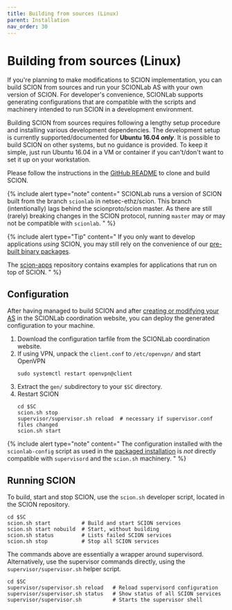 ```yaml
---
title: Building from sources (Linux)
parent: Installation
nav_order: 30
---
```


# Building from sources (Linux)

If you're planning to make modifications to SCION implementation, you can build SCION from sources and run your SCIONLab AS with your own version of SCION.
For developer's convenience, SCIONLab supports generating configurations that are compatible with the scripts and machinery intended to run SCION in a development environment.

Building SCION from sources requires following a lengthy setup procedure and installing various development dependencies.
The development setup is currently supported/documented for **Ubuntu 16.04 _only_**.
It is possible to build SCION on other systems, but no guidance is provided. To keep it simple, just run Ubuntu 16.04 in a VM or container if you can't/don't want to set it up on your workstation.

Please follow the instructions in the [GitHub README](https://github.com/netsec-ethz/scion/) to clone and build SCION.

{% include alert type="note" content="
SCIONLab runs a version of SCION built from the branch `scionlab` in netsec-ethz/scion.
This branch (intentionally) lags behind the scionproto/scion master. As there are still (rarely) breaking changes in the SCION protocol, running `master` may or may not be compatible with `scionlab`.
" %}

{% include alert type="Tip" content="
If you only want to develop applications _using_ SCION, you may still rely on the convenience of our [pre-built binary packages](/content/install/pkg/).

The [scion-apps](https://github.com/netsec-ethz/scion-apps/) repository contains examples for applications that run
on top of SCION.
" %}


## Configuration

After having managed to build SCION and after [creating or modifying your AS](/content/config/create_as/) in the SCIONLab coordination website, you can deploy the generated configuration to your machine.

1. Download the configuration tarfile from the SCIONLab coordination website.
2. If using VPN, unpack the `client.conf` to `/etc/openvpn/` and start OpenVPN
   ```shell
   sudo systemctl restart openvpn@client
   ```
3. Extract the `gen/` subdirectory to your `$SC` directory.
4. Restart SCION
   ```shell
   cd $SC
   scion.sh stop
   supervisor/supervisor.sh reload  # necessary if supervisor.conf files changed
   scion.sh start
   ```

{% include alert type="note" content="
The configuration installed with the `scionlab-config` script as used in the [packaged installation](/content/install/pkg/#configuration) is *not* directly compatible
with `supervisord` and the `scion.sh` machinery.
" %}


## Running SCION

To build, start and stop SCION, use the `scion.sh` developer script, located in the SCION repository.

```shell
cd $SC
scion.sh start          # Build and start SCION services
scion.sh start nobuild  # Start, without building
scion.sh status         # Lists failed SCION services
scion.sh stop           # Stop all SCION services
```

The commands above are essentially a wrapper around supervisord.
Alternatively, use the supervisor commands directly, using the `supervisor/supervisor.sh` helper script.
```shell
cd $SC
supervisor/supervisor.sh reload   # Reload supervisord configuration
supervisor/supervisor.sh status   # Show status of all SCION services
supervisor/supervisor.sh          # Starts the supervisor shell
```
